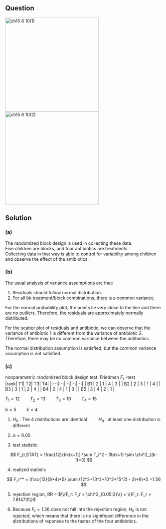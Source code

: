 ## Question
<img width="300" alt="ch15 6 10(1)" src="https://github.com/user-attachments/assets/64d4b4c1-2bea-4777-b0de-04ca2cfd056e" />
<br>
<img width="300" alt="ch15 6 10(2)" src="https://github.com/user-attachments/assets/58293153-1ae3-4415-9317-f3d47dfaf4bb" />

## Solution

### (a)
The randomized block design is used in collecting these data.  
Five children are blocks, and four antibiotics are treatments.  
Collecting data in that way is able to control for variability among children and observe the effect of the antibiotics.

### (b)

The usual analysis of variance assumptions are that:
1. Residuals should follow normal distribution.  
2. For all bk treatment/block combinations, there is a common variance.  
  
For the normal probability plot, the points lie very close to the line and there are no outliers. Therefore, the residuals are approximately normally distributed.   

For the scatter plot of residuals and antibiotic, we can observe that the variance of antibiotic 1 is different from the variance of antibiotic 2. Therefore, there may be no common variance between the antibiotics.  
  
The normal distribution assumption is satisfied, but the common variance assumption is not satisfied.  


### (c)
nonparametric randomized block design test: Friedman $F_r$ -test  
|rank| T1| T2| T3| T4|
|:--:|:-:|:-:|:-:|:-:|
| B1 | 2 | 1 | 4 | 3 |
| B2 | 2 | 3 | 1 | 4 |
| B3 | 3 | 1 | 2 | 4 |
| B4 | 2 | 4 | 1 | 3 |
| B5 | 3 | 4 | 2 | 1 |

$T_1 = 12 \quad \quad T_2 = 13 \quad \quad T_3 = 10 \quad \quad T_4 = 15$  

$b = 5 \quad \quad k=4$  
  
1. $H_0$ : The 4 distributions are identical $\quad \quad H_a$ : at least one distribution is different

2. $\alpha = 0.05$

3. test statistic

$$
F_{r,STAT} = \frac{12}{bk(k+1)} \sum T_i^2 - 3b(k+1) \sim \chi^2_{(k-1)=3}
$$

4. realized statistic

$$
F_r^* = \frac{12}{8*4\*5} \sum (12^2+13^2+10^2+15^2) - 3\*8\*5 =1.56
$$

5. rejection region, RR = $\\{F_r: F_r > \chi^2_{0.05;3}\\} = \\{F_r: F_r > 7.81473\\}$

6. Because $F_r=1.56$ does not fall into the rejection region, $H_0$ is not rejected, which means that there is no significant difference in the distributions of reponses to the tastes of the four antibiotics.


